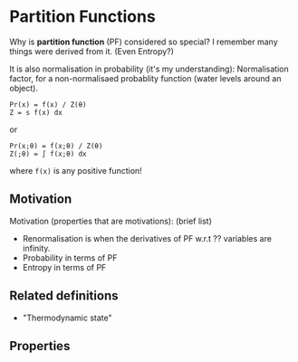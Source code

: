 # Partition Functions
Why is **partition function** (PF) considered so special?
I remember many things were derived from it.
(Even Entropy?)

It is also normalisation in probability (it's my understanding):
Normalisation factor, for a non-normalisaed probablity function (water levels around an object).

    Pr(x) = f(x) / Z(θ)
    Z = s f(x) dx

or

    Pr(x;θ) = f(x;θ) / Z(θ)
    Z(;θ) = ∫ f(x;θ) dx

where `f(x)` is any positive function!

## Motivation
Motivation (properties that are motivations): (brief list)
* Renormalisation is when the derivatives of PF w.r.t ?? variables are infinity.
* Probability in terms of PF
* Entropy in terms of PF

## Related definitions
* "Thermodynamic state"

## Properties


